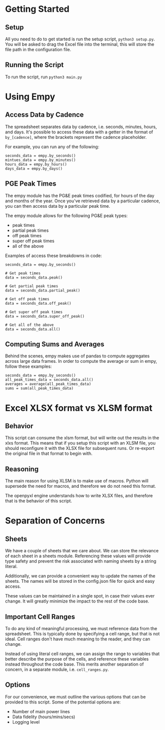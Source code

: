 # Getting Started

## Setup

All you need to do to get started is run the setup script, `python3 setup.py`. You will be asked to drag the Excel file into the terminal, this will store the file path in the configuration file.

## Running the Script

To run the script, run
`python3 main.py`

# Using Empy

## Access Data by Cadence

The spreadsheet separates data by cadence, i.e. seconds, minutes, hours, and days. It's possible to access these data with a getter in the format of `by_[cadence]`, where the brackets represent the cadence placeholder.

For example, you can run any of the following:

```
seconds_data = empy.by_seconds()
mintues_data = empy.by_minutes()
hours_data = empy.by_hours()
days_data = empy.by_days()
```

## PGE Peak Times

The empy module has the PG&E peak times codified, for hours of the day and months of the year. Once you've retrieved data by a particular cadence, you can then access data by a particular peak time.

The empy module allows for the following PG&E peak types:

- peak times
- partial peak times
- off peak times
- super off peak times
- all of the above

Examples of access these breakdowns in code:

```
seconds_data = empy.by_seconds()

# Get peak times
data = seconds_data.peak()

# Get partial peak times
data = seconds_data.partial_peak()

# Get off peak times
data = seconds_data.off_peak()

# Get super off peak times
data = seconds_data.super_off_peak()

# Get all of the above
data = seconds_data.all()
```

## Computing Sums and Averages

Behind the scenes, empy makes use of pandas to compute aggregates across large data frames. In order to compute the average or sum in empy, follow these examples:

```
seconds_data = empy.by_seconds()
all_peak_times_data = seconds_data.all()
averages = average(all_peak_times_data)
sums = sum(all_peak_times_data)
```

# Excel XLSX format vs XLSM format

## Behavior

This script can consume the xlsm format, but will write out the results in the xlxs format. This means that if you setup this script with an XLSM file, you should reconfigure it with the XLSX file for subsequent runs. Or re-export the original file in that format to begin with.

## Reasoning

The main reason for using XLSM is to make use of macros. Python will supersede the need for macros, and therefore we do not need this format.

The openpyxl engine understands how to write XLSX files, and therefore that is the behavior of this script.

# Separation of Concerns

## Sheets

We have a couple of sheets that we care about. We can store the relevance of each sheet in a sheets module. Referencing these values will provide type safety and prevent the risk associated with naming sheets by a string literal.

Additionally, we can provide a convenient way to update the names of the sheets. The names will be stored in the config.json file for quick and easy access.

These values can be maintained in a single spot, in case their values ever change. It will greatly minimize the impact to the rest of the code base.

## Important Cell Ranges

To do any kind of meaningful processing, we must reference data from the spreadsheet. This is typically done by specifying a cell range, but that is not ideal. Cell ranges don't have much meaning to the reader, and they can change.

Instead of using literal cell ranges, we can assign the range to variables that better describe the purpose of the cells, and reference these variables instead throughout the code base. This merits another separation of concern, in a separate module, i.e. `cell_ranges.py`.

## Options

For our convenience, we must outline the various options that can be provided to this script. Some of the potential options are:

- Number of main power lines
- Data fidelity (hours/mins/secs)
- Logging level
